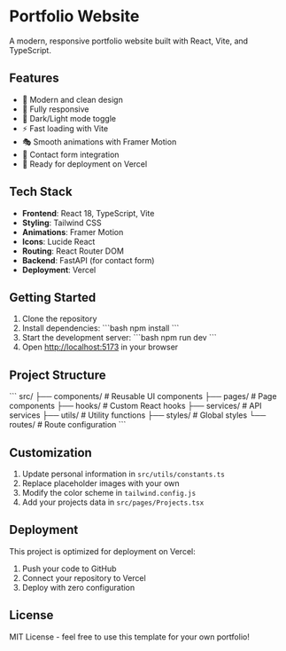 # Portfolio Website

A modern, responsive portfolio website built with React, Vite, and TypeScript.

## Features

- 🎨 Modern and clean design
- 📱 Fully responsive
- 🌙 Dark/Light mode toggle
- ⚡ Fast loading with Vite
- 🎭 Smooth animations with Framer Motion
- 📧 Contact form integration
- 🚀 Ready for deployment on Vercel

## Tech Stack

- **Frontend**: React 18, TypeScript, Vite
- **Styling**: Tailwind CSS
- **Animations**: Framer Motion
- **Icons**: Lucide React
- **Routing**: React Router DOM
- **Backend**: FastAPI (for contact form)
- **Deployment**: Vercel

## Getting Started

1. Clone the repository
2. Install dependencies:
   \`\`\`bash
   npm install
   \`\`\`
3. Start the development server:
   \`\`\`bash
   npm run dev
   \`\`\`
4. Open [http://localhost:5173](http://localhost:5173) in your browser

## Project Structure

\`\`\`
src/
├── components/         # Reusable UI components
├── pages/             # Page components
├── hooks/             # Custom React hooks
├── services/          # API services
├── utils/             # Utility functions
├── styles/            # Global styles
└── routes/            # Route configuration
\`\`\`

## Customization

1. Update personal information in `src/utils/constants.ts`
2. Replace placeholder images with your own
3. Modify the color scheme in `tailwind.config.js`
4. Add your projects data in `src/pages/Projects.tsx`

## Deployment

This project is optimized for deployment on Vercel:

1. Push your code to GitHub
2. Connect your repository to Vercel
3. Deploy with zero configuration

## License

MIT License - feel free to use this template for your own portfolio!
